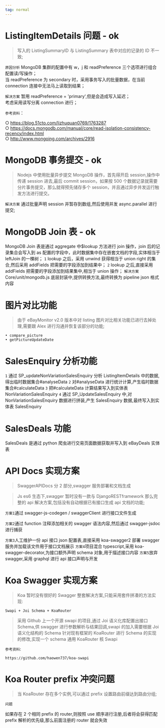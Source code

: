 ```yaml
---
tag: normal
---
```


# ListingItemDetails 问题 - ok

> 写入的 ListingSummaryID 与 ListingSummary 表中对应的记录的 ID 不一致;

`原因分析`
MongoDB 集群的配置中有 w，j 和 readPreference 三个选项进行组合配置读/写操作；  
 当 readPreference 为 secondary 时，采用事务写入的批量数据，在当前 connection 连接中无法马上读取到结果；

`解决方案`
暂用 readPreference = 'primary',但是会造成写入延迟；  
 考虑采用读写分离 connection 进行；

`参考资料`：

○ https://blog.51cto.com/lizhuquan0769/1763287  
○ https://docs.mongodb.com/manual/core/read-isolation-consistency-recency/index.html  
○ http://www.mongoing.com/archives/2916

# MongoDB 事务提交 - ok

> Nodejs 中使用批量异步提交 MongoDB 操作，首先得开启 session,操作中传递 session 进去,最后 commit session，如果按 500 个数据记录就需要分片事务提交，那么就得预先储存多个 session，并且通过异步并发运行触发方法进行提交。

`解决方案`
通过批量声明 session 并暂存到数组,然后使用并发 async.parallel 进行提交;

# MongoDB Join 表 - ok

MongoDB Join 表是通过 aggregate 中\$lookup 方法进行 join 操作，join 后的记录集合会写入到 as 配置的字段中，此时数据集中存在嵌套文档的字段,实体相当于 leftJoin 的一棵树；
`1` lookup 之后，采用 unwind 获得相当于 union right 的集合,然后采用 addFields 把需要的字段添加到结果中；
`2` lookup 之后,直接采用 addFields 把需要的字段添加到结果集中,相当于 union 操作；
`解决方案`
Core/unit/mongodb.js 底层封装中,提供转换方法,最终转换为 pipeline json 格式内容

# 图片对比功能

> 由于 eBayMonitor v2.0 版本中对 listing 图片对比相关功能已进行去掉处理,需要跟 Alex 进行沟通并恢复该部分的功能;

    • compare_picture
    • getPictureUpdateDate

# SalesEnquiry 分析功能

`1` 通过 SP_updateNonVariationSalesEnquiry 分析 ListingItemDetails 中的数据,得出临时数据集合#analyseData
`2` 对#analyseData 进行统计计算,产生临时数据集合#calculateData
`3` 把#calculateData 计算结果写入到实体表 NonVariationSalesEnquiry
`4` 通过 SP_UpdateSalesEnquiry 中,对 NonVariationSalesEnquiry 数据进行拼装,产生 SalesEnquiry 数据,最终写入到实体表 SalesEnquiry

# SalesDeals 功能

SalesDeals 是通过 python 爬虫进行交易页面数据获取并写入到 eBayDeals 实体表

# API Docs 实现方案

> SwaggerAPIDocs 分 2 部分,swagger 服务部署和文档生成

> Js es6 生态下,swagger 暂时没有一款与 DjangoRESTframework 那么完整的 api 解决方案,包括没有自动根据已有接口生成 api 文档的功能;

`方案1`通过 swagger-js-codegen / swaggerClient 进行接口文件生成

`方案2`通过 function 注释添加相关的 swagger 语法内容,然后通过 swagger-jsdoc 进行捕获

`方案3`人工维护一份 api 接口 json 配置表,直接采用 koa-swagger2 部署 swagger 服务并加载该文件用于接口文档展示
`方案4`项目混合 typescript,采用 koa-swagger-decorator,为接口额外声明 schema 对象,用于描述接口内容
`方案5`放弃 swagger,采用 graphql 进行 api 接口声明与开发

# Koa Swagger 实现方案

> Koa 暂时没有很好的 Swagger 整套解决方案,只能采用套件拼凑的方法实现:

`Swapi + Joi Schema + KoaRouter`

> 采用 Github 上一个开源 swapi 的项目,通过 Joi 语义化库配置出接口 Schema,供 swagger 进行参数解析与结果回调,swapi 的加入需要根据 Joi 语义化结构的 Schema 针对现有框架的 KoaRouter 进行 Schema 的实现的修改,实现一个 schema 通用 KoaRouter 核 Swapi

`参考资料`:

`https://github.com/haowen737/koa-swapi`

# Koa Router prefix 冲突问题

> 当 KoaRouter 存在多个实例,可以通过 prefix 设置路由前缀达到路由分组;

`问题`

如果存在 2 个相同 prefix 的 router,则按照 use 顺序进行注册,后者将会获得匹配 prefix 解析的优先级,那么前面注册的 router 就会失效

<postComment/>
